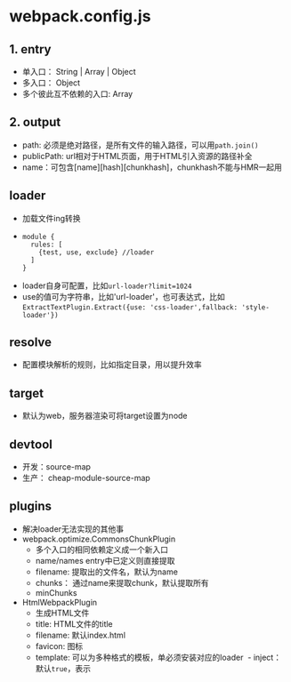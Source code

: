 # webpack.config.js
## 1. entry
- 单入口： String | Array | Object
- 多入口： Object
- 多个彼此互不依赖的入口: Array
## 2. output
- path: 必须是绝对路径，是所有文件的输入路径，可以用`path.join()`
- publicPath: url相对于HTML页面，用于HTML引入资源的路径补全
- name：可包含[name][hash][chunkhash]，chunkhash不能与HMR一起用
## loader
- 加载文件ing转换
- ```
  module {
    rules: [
      {test, use, exclude} //loader
    ]
  }
  ```
- loader自身可配置，比如`url-loader?limit=1024`
- use的值可为字符串，比如'url-loader'，也可表达式，比如`ExtractTextPlugin.Extract({use: 'css-loader',fallback: 'style-loader'})`
## resolve
- 配置模块解析的规则，比如指定目录，用以提升效率
## target
- 默认为web，服务器渲染可将target设置为node
## devtool
- 开发：source-map
- 生产： cheap-module-source-map
## plugins
- 解决loader无法实现的其他事
- webpack.optimize.CommonsChunkPlugin
  - 多个入口的相同依赖定义成一个新入口
  - name/names entry中已定义则直接提取
  - filename: 提取出的文件名，默认为name
  - chunks： 通过name来提取chunk，默认提取所有
  - minChunks
- HtmlWebpackPlugin
  - 生成HTML文件
  - title: HTML文件的title
  - filename: 默认index.html
  - favicon: 图标
  - template: 可以为多种格式的模板，单必须安装对应的loader
  - inject： 默认`true`，表示<script>在<body>底部，`body`与`true`相同，`false`表示不生成<script>，`head`表示<script>在<head>内
  - minify: 默认false，表示不压缩生成的html
- webpack.optimize.UglifyPlugin()
  - warning: false 去掉删除无用代码时的警告
- ExtractTextWebpackPlugin
  - filename: [name].css [id] [contenthash]
  - allChunks: 配合CommonChunksPlugin使用
- webpack.DefinePlugin
  - 创建在编译时刻配置的全局变量
  - `'process.env': JSON.stringify({NODE_ENV: 'production'})`
- ProviderPlugin
  - HACK不规范的模块，比如$:'jquery'
- OpenBrowserWebpackPlugin({url:xx})
  - url默认为`http://localhost:8080`
- CleanWebpackPlugin(paths, {options})
  - paths: ['dist', 'build']
  - options: root: __dirname; exclude: []; verbose: boolean; dry: false---true表示真的删除
- OccurenceOrderPlugin
  - webpack为每个模块指定唯一的id，改插件可是webpack为最常用的模块分配最小的id
- CopyWebpackPlugin
  - from to
  - force ignore
  - context
  - flatten 忽略文件夹

# 打包原理
- 所有资源统一入口：入口JS直接或间接引入其他文件资源
- 文件管理： 每个入口文件打包所有依赖的资源，每个资源打包一次；多个入口文件互不相干
